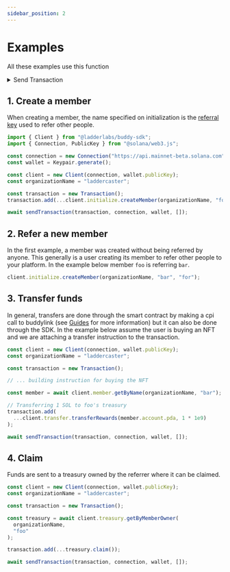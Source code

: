 ```yaml
---
sidebar_position: 2
---
```


# Examples

All these examples use this function

<details>
    <summary>
    Send Transaction
    </summary>

```typescript
export const sendTransaction = async (
  transaction: Transaction,
  connection: Connection,
  payer: Keypair,
  signers: Signer[],
  commitment?: any
) => {
  const { blockhash } = await connection.getLatestBlockhash();

  transaction.feePayer = payer.publicKey;
  transaction.recentBlockhash = blockhash;

  for (const signer of signers) {
    transaction.partialSign(signer);
  }

  transaction.partialSign(payer);

  const signature = await connection.sendRawTransaction(
    transaction.serialize()
  );

  await connection.confirmTransaction(signature, commitment);
};
```

</details>

## 1. Create a member

When creating a member, the name specified on initialization is the [referral key](/docs/terminology.md) used to refer other people.

```javascript
import { Client } from "@ladderlabs/buddy-sdk";
import { Connection, PublicKey } from "@solana/web3.js";

const connection = new Connection("https://api.mainnet-beta.solana.com");
const wallet = Keypair.generate();

const client = new Client(connection, wallet.publicKey);
const organizationName = "laddercaster";

const transaction = new Transaction();
transaction.add(...client.initialize.createMember(organizationName, "foo"));

await sendTransaction(transaction, connection, wallet, []);
```

## 2. Refer a new member

In the first example, a member was created without being referred by anyone. This generally is a user creating its member to refer other people to your platform. In the example below member `foo` is referring `bar`.

```javascript
client.initialize.createMember(organizationName, "bar", "for");
```

## 3. Transfer funds

In general, transfers are done through the smart contract by making a cpi call to buddylink (see [Guides](/docs/guides/) for more information) but it can also be done through the SDK. In the example below assume the user is buying an NFT and we are attaching a transfer instruction to the transaction.

```javascript
const client = new Client(connection, wallet.publicKey);
const organizationName = "laddercaster";

const transaction = new Transaction();

// ... building instruction for buying the NFT

const member = await client.member.getByName(organizationName, "bar");

// Transferring 1 SOL to foo's treasury
transaction.add(
  ...client.transfer.transferRewards(member.account.pda, 1 * 1e9)
);

await sendTransaction(transaction, connection, wallet, []);
```

[//]: # "Add buddylink app link here?"

## 4. Claim

Funds are sent to a treasury owned by the referrer where it can be claimed.

```javascript
const client = new Client(connection, wallet.publicKey);
const organizationName = "laddercaster";

const transaction = new Transaction();

const treasury = await client.treasury.getByMemberOwner(
  organizationName,
  "foo"
);

transaction.add(...treasury.claim());

await sendTransaction(transaction, connection, wallet, []);
```
